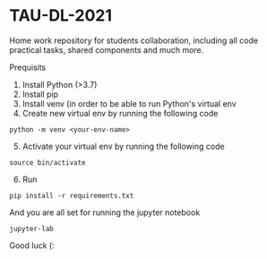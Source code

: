 # TAU-DL-2021
Home work repository for students collaboration, including all code practical tasks, shared components and much more.

Prequisits
1. Install Python (>3.7)
2. Install pip 
3. Install venv (in order to be able to run Python's virtual env 
4. Create new virtual env by running the following code
```
python -m venv <your-env-name>
```
5. Activate your virtual env by running the following code
```
source bin/activate
```
6. Run 

```
pip install -r requirements.txt
```

And you are all set for running the jupyter notebook 
```
jupyter-lab
```

Good luck (:
